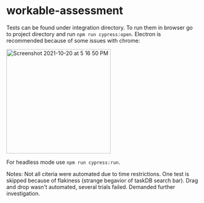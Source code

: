 # workable-assessment
Tests can be found under integration directory. To run them in browser go to project directory and run `npm run cypress:open`.
Electron is recommended because of some issues with chrome:

<img width="273" alt="Screenshot 2021-10-20 at 5 16 50 PM" src="https://user-images.githubusercontent.com/92848796/138110723-1856a8e2-0ba2-4870-91ab-c678162fac1b.png">

For headless mode use `npm run cypress:run`.

Notes: 
Not all citeria were automated due to time restrictions.
One test is skipped because of flakiness (strange begavior of taskDB search bar).
Drag and drop wasn't automated, several trials failed. Demanded further investigation.
